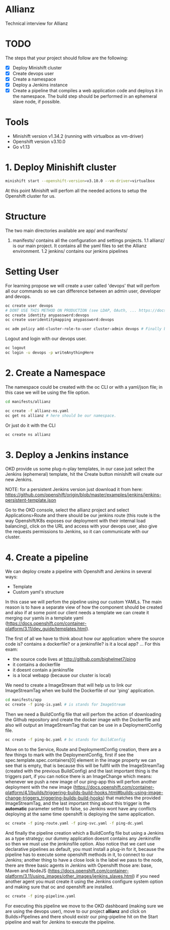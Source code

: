 # Allianz
Technical interview for Allianz

# TODO

The steps that your project should follow are the following:

- [x] Deploy Minishift cluster
- [x] Create devops user
- [x] Create a namespace
- [x] Deploy a Jenkins instance
- [x] Create a pipeline that compiles a web application code and deploys it in the namespace. The build step should be performed in an ephemeral slave node, if possible. 

# Tools

* Minishift version v1.34.2 (running with virtualbox as vm-driver)
* Openshift version v3.10.0
* Go v1.13

# 1. Deploy Minishift cluster

```bash
minishift start --openshift-version=v3.10.0 --vm-driver=virtualbox
```
At this point Minishift will perfom all the needed actions to setup the Openshift cluster for us.

# Structure

The two main directories available are app/ and manifests/

1. manifests/ contains all the configuration and settings projects.
1.1 allianz/ is our main project. It  contains all the yaml files to set the Allianz environment.
1.2 jenkins/ contains our jenkins pipelines

# Setting User

For learning propose we will create a user called 'devops' that will perfom all our commands so we can difference between an admin user, developer and devops.

```bash
oc create user devops
# DONT USE THIS METHOD ON PRODUCTION (see LDAP, OAuth, ... https://docs.openshift.com/container-platform/3.11/install_config/configuring_authentication.html)
oc create identity anypassword:devops 
oc create useridentitymapping anypassword:devops

oc adm policy add-cluster-role-to-user cluster-admin devops # Finally bind this user to the cluster-admin role.
```

Logout and login with our devops user.

```bash
oc logout
oc login -u devops -p writeAnythingHere
```

# 2. Create a Namespace

The namespace could be created with the oc CLI or with a yaml/json file; in this case we will be using the file option.

```bash
cd manifests/allianz

oc create -f allianz-ns.yaml
oc get ns allianz # here should be our namespace.
```

Or just do it with the CLI

```bash
oc create ns allianz
```

# 3. Deploy a Jenkins instance

OKD provide us some plug-n-play templates, in our case just select the Jenkins (ephemeral) template, hit the Create button minishift will create our new Jenkins.

NOTE: for a persistent Jenkins version just download it from here: https://github.com/openshift/origin/blob/master/examples/jenkins/jenkins-persistent-template.json

Go to the OKD console, select the allianz project and select Applications>Route and there should be our jenkins route (this route is the way Openshift/K8s exposes
our deployment with their internal load balancing), click on the URL and access with your devops user, also give the requests permissions to Jenkins, so it can 
communicate with our cluster.

# 4. Create a pipeline

We can deploy create a pipeline with Openshift and Jenkins in several ways:
* Template
* Custom yaml's structure

In this case we will perfom the pipeline using our custom YAMLs. The main reason is to have a separate view of how the component should be created and also if at 
some point our client needs a template we can create it merging our yamls in a template yaml (https://docs.openshift.com/container-platform/3.11/dev_guide/templates.html).

The first of all we have to think about how our application: where the source code is? contains a dockerfile? or a jenkinsfile? is it a local app? ...
For this exam:
* the source code lives at http://github.com/bighelmet7/ping
* it contains a dockerfile
* it doesnt contain a jenkinsfile
* is a local webapp (because our cluster is local)

We need to create a ImageStream that will help us to link our ImageStreamTag when we build the Dockerfile of our 'ping' application.

```bash
cd manifests/app
oc create -f ping-is.yaml # is stands for ImageStream
```
Then we need a BuildConfig file that will perfom the action of downloading the Github repository and create the docker image with the Dockerfile and also will output
an ImageStreamTag that can be use in a DeploymentConfig file.

```bash
oc create -f ping-bc.yaml # bc stands for BuildConfig
```

Move on to the Service, Route and DeploymentConfig creation, there are a few things to mark with the DeploymentConfig, first if see the spec.template.spec.containers[0]
element in the image property we can see that is empty, that is because this will be fullfil with the ImageStreamTag (created with the previous BuildConfig) and the last
important thing is the triggers part, if you can notice there is an ImageChange which means: whenever we push a new image of our ping-app this will perfom another
deployment with the new image (https://docs.openshift.com/container-platform/4.1/builds/triggering-builds-build-hooks.html#builds-using-image-change-triggers_triggering-builds-build-hooks)
that matches the provided ImageStreamTag, and the last important thing about this trigger is the **automatic** parameter setted to false, so Jenkins wont have any
conflicts deploying at the same time openshift is deploying the same application.

```bash
oc create -f ping-route.yaml -f ping-svc.yaml -f ping-dc.yaml
```

And finally the pipeline creation which a BuildConfig file but using a Jenkins as a type strategy; our dummy application doesnt contains any Jenkinsfile so then
we must use the jenkinsfile option. Also notice that we cant use declarative pipelines as default, you must install a plug-in for it, because the pipeline has to
execute some openshift methods in it, to connect to our Jenkins; another thing to have a close look is the label we pass to the node, there are three basic agents
in Jenkins with Openshift those are: base, Maven and NodeJS (https://docs.openshift.com/container-platform/3.11/using_images/other_images/jenkins_slaves.html) if
you need another agent you must create it using the Jenkins configure system option and making sure that oc and openshift are installed.

```bash
oc create -f ping-pipeline.yaml
```

For executing this pipeline we move to the OKD dashboard (making sure we are using the devops user), move to our project **allianz** and click on Builds>Pipelines
and there should existr our ping-pipeline hit on the Start pipeline and wait for Jenkins to execute the pipeline.
